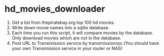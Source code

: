 # hd_movies_downloader
1. Get a list from thepiratebay.org top 100 hd movies.
2. Write down movie names into a sqlite database.
3. Each time you run this script, it will compare movies by the database. Only download movies which are not in the database.
4. Post URL to Transimission service by transimissionrpc.(You should have your own Transimission service in your router or NAS)
